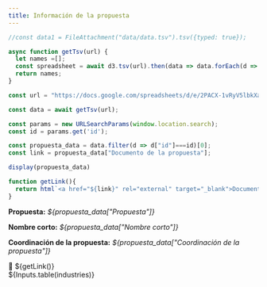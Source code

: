```yaml
---
title: Información de la propuesta
---
```


```js
//const data1 = FileAttachment("data/data.tsv").tsv({typed: true});

async function getTsv(url) {
  let names =[];
  const spreadsheet = await d3.tsv(url).then(data => data.forEach(d => names.push(d))); // d3.tsv returns a Promise
  return names;
}

const url = "https://docs.google.com/spreadsheets/d/e/2PACX-1vRyV5lbkXamFX_ORebRftxAEBQ0Hf2ugn9Em9i2YA4iirsUD006yQaAEdpJOC02haDAG0iNyD_U-Wkp/pub?gid=1045081279&single=true&output=tsv"

const data = await getTsv(url);

```


```js
const params = new URLSearchParams(window.location.search);
const id = params.get('id'); 

const propuesta_data = data.filter(d => d["id"]===id)[0];
const link = propuesta_data["Documento de la propuesta"];
```

```js
display(propuesta_data)
```


```js
function getLink(){
  return html`<a href="${link}" rel="external" target="_blank">Documento de la propuesta</a>`
}
```

<div class="grid grid-cols-2">
  <div class="card">
    <p><b>Propuesta:</b> <i>${propuesta_data["Propuesta"]}</i></p>
    <p><b>Nombre corto:</b> <i>${propuesta_data["Nombre corto"]}</i></p>
    <p><b>Coordinación de la propuesta:</b> <i>${propuesta_data["Coordinación de la propuesta"]}</i></p>
    🔗 ${getLink()}
  </div>

  <div class="card" style="padding: 0;">
    ${Inputs.table(industries)}
  </div>
</div>